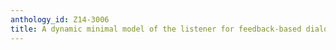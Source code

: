 ```yaml
---
anthology_id: Z14-3006
title: A dynamic minimal model of the listener for feedback-based dialogue coordination
---
```

